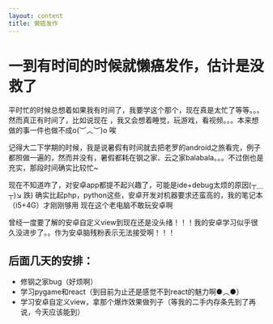```yaml
---
layout: content
title: 懒癌发作
---
```


# 一到有时间的时候就懒癌发作，估计是没救了
平时忙的时候总想着如果我有时间了，我要学这个那个，现在真是太忙了等等。。。然而真正有时间了，比如说现在
，我又会想着睡觉，玩游戏，看视频。。。本来想做的事一件也做不成o(︶︿︶)o 唉

记得大二下学期的时候，我是说暑假有时间就去把老罗的android之旅看完，例子都照做一遍的，然而并没有，暑假都耗在钢之家、云之家balabala。。。不过倒也是充实，那段时间确实比较忙~

现在不知道咋了，对安卓app都提不起兴趣了，可能是ide+debug太烦的原因(┬＿┬)↘ 跌) 确实比起php，python这些，安卓开发对机器要求还蛮高的，我的笔记本（i5+4G）才刚刚够用
现在这个老电脑不敢玩安卓啊

曾经一度要了解的安卓自定义view到现在还是没头绪！！！我的安卓学习似乎很久没进步了。。作为安卓脑残粉表示无法接受啊！！！

## 后面几天的安排：
- 修钢之家bug（好烦啊）
- 学习pygame和react（到目前为止还是感觉不到react的魅力啊●︿●）
- 学习安卓自定义view，拿那个爆炸效果做列子（等我的二手内存条先到了再说，今天应该能到）

